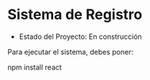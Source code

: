 <h1>Sistema de Registro</h1>

- Estado del Proyecto: En construcción

Para ejecutar el sistema, debes poner:

npm install react
